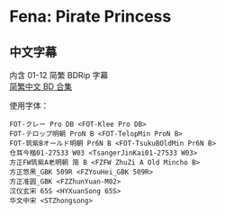 # Fena: Pirate Princess

## 中文字幕

内含 01-12 简繁 BDRip 字幕  
[简繁中文 BD 合集](https://github.com/Nekomoekissaten-SUB/Nekomoekissaten-Storage/releases/download/subtitle_pkg/Fena_BD_zho.7z)

使用字体：
```
FOT-クレー Pro DB <FOT-Klee Pro DB>
FOT-テロップ明朝 ProN B <FOT-TelopMin ProN B>
FOT-筑紫Bオールド明朝 Pr6N B <FOT-TsukuBOldMin Pr6N B>
仓耳今楷01-27533 W03 <TsangerJinKai01-27533 W03>
方正FW筑紫A老明朝 简 B <FZFW ZhuZi A Old Mincho B>
方正悠黑_GBK 509R <FZYouHei_GBK 509R>
方正准圆_GBK <FZZhunYuan-M02>
汉仪玄宋 65S <HYXuanSong 65S>
华文中宋 <STZhongsong>
```